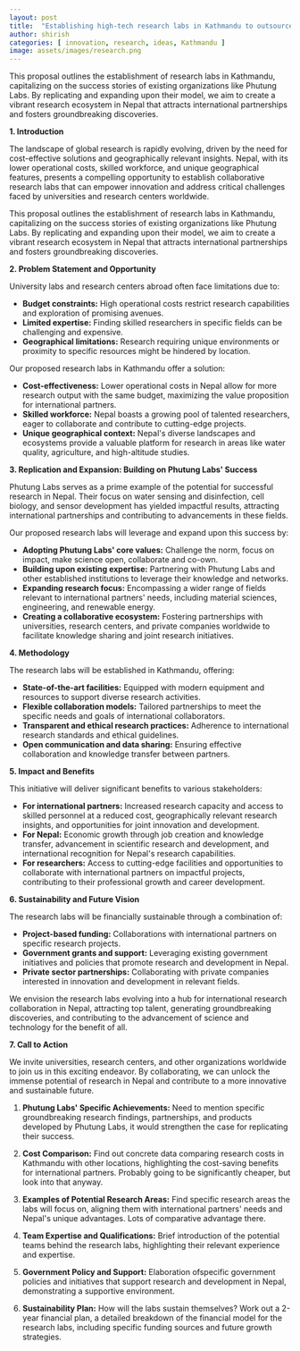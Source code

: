 ```yaml
---
layout: post
title:  "Establishing high-tech research labs in Kathmandu to outsource research and innovation from foreign Universities"
author: shirish
categories: [ innovation, research, ideas, Kathmandu ]
image: assets/images/research.png
---
```


This proposal outlines the establishment of research labs in Kathmandu, capitalizing on the success stories of existing organizations like Phutung Labs. By replicating and expanding upon their model, we aim to create a vibrant research ecosystem in Nepal that attracts international partnerships and fosters groundbreaking discoveries.

**1. Introduction**

The landscape of global research is rapidly evolving, driven by the need for cost-effective solutions and geographically relevant insights. Nepal, with its lower operational costs, skilled workforce, and unique geographical features, presents a compelling opportunity to establish collaborative research labs that can empower innovation and address critical challenges faced by universities and research centers worldwide.

This proposal outlines the establishment of research labs in Kathmandu, capitalizing on the success stories of existing organizations like Phutung Labs. By replicating and expanding upon their model, we aim to create a vibrant research ecosystem in Nepal that attracts international partnerships and fosters groundbreaking discoveries.

**2. Problem Statement and Opportunity**

University labs and research centers abroad often face limitations due to:

-   **Budget constraints:** High operational costs restrict research capabilities and exploration of promising avenues.
-   **Limited expertise:** Finding skilled researchers in specific fields can be challenging and expensive.
-   **Geographical limitations:** Research requiring unique environments or proximity to specific resources might be hindered by location.

Our proposed research labs in Kathmandu offer a solution:

-   **Cost-effectiveness:** Lower operational costs in Nepal allow for more research output with the same budget, maximizing the value proposition for international partners.
-   **Skilled workforce:** Nepal boasts a growing pool of talented researchers, eager to collaborate and contribute to cutting-edge projects.
-   **Unique geographical context:** Nepal's diverse landscapes and ecosystems provide a valuable platform for research in areas like water quality, agriculture, and high-altitude studies.

**3. Replication and Expansion: Building on Phutung Labs' Success**

Phutung Labs serves as a prime example of the potential for successful research in Nepal. Their focus on water sensing and disinfection, cell biology, and sensor development has yielded impactful results, attracting international partnerships and contributing to advancements in these fields.

Our proposed research labs will leverage and expand upon this success by:

-   **Adopting Phutung Labs' core values:** Challenge the norm, focus on impact, make science open, collaborate and co-own.
-   **Building upon existing expertise:** Partnering with Phutung Labs and other established institutions to leverage their knowledge and networks.
-   **Expanding research focus:** Encompassing a wider range of fields relevant to international partners' needs, including material sciences, engineering, and renewable energy.
-   **Creating a collaborative ecosystem:** Fostering partnerships with universities, research centers, and private companies worldwide to facilitate knowledge sharing and joint research initiatives.

**4. Methodology**

The research labs will be established in Kathmandu, offering:

-   **State-of-the-art facilities:** Equipped with modern equipment and resources to support diverse research activities.
-   **Flexible collaboration models:** Tailored partnerships to meet the specific needs and goals of international collaborators.
-   **Transparent and ethical research practices:** Adherence to international research standards and ethical guidelines.
-   **Open communication and data sharing:** Ensuring effective collaboration and knowledge transfer between partners.

**5. Impact and Benefits**

This initiative will deliver significant benefits to various stakeholders:

-   **For international partners:** Increased research capacity and access to skilled personnel at a reduced cost, geographically relevant research insights, and opportunities for joint innovation and development.
-   **For Nepal:** Economic growth through job creation and knowledge transfer, advancement in scientific research and development, and international recognition for Nepal's research capabilities.
-   **For researchers:** Access to cutting-edge facilities and opportunities to collaborate with international partners on impactful projects, contributing to their professional growth and career development.

**6. Sustainability and Future Vision**

The research labs will be financially sustainable through a combination of:

-   **Project-based funding:** Collaborations with international partners on specific research projects.
-   **Government grants and support:** Leveraging existing government initiatives and policies that promote research and development in Nepal.
-   **Private sector partnerships:** Collaborating with private companies interested in innovation and development in relevant fields.

We envision the research labs evolving into a hub for international research collaboration in Nepal, attracting top talent, generating groundbreaking discoveries, and contributing to the advancement of science and technology for the benefit of all.

**7. Call to Action**

We invite universities, research centers, and other organizations worldwide to join us in this exciting endeavor. By collaborating, we can unlock the immense potential of research in Nepal and contribute to a more innovative and sustainable future.

1.  **Phutung Labs' Specific Achievements:** Need to mention specific groundbreaking research findings, partnerships, and products developed by Phutung Labs, it would strengthen the case for replicating their success.

3.  **Cost Comparison:** Find out concrete data comparing research costs in Kathmandu with other locations, highlighting the cost-saving benefits for international partners. Probably going to be significantly cheaper, but look into that anyway.

5.  **Examples of Potential Research Areas:** Find specific research areas the labs will focus on, aligning them with international partners' needs and Nepal's unique advantages. Lots of comparative advantage there.

7.  **Team Expertise and Qualifications:** Brief introduction of the potential teams behind the research labs, highlighting their relevant experience and expertise.

9.  **Government Policy and Support:** Elaboration ofspecific government policies and initiatives that support research and development in Nepal, demonstrating a supportive environment.

11. **Sustainability Plan:** How will the labs sustain themselves? Work out a 2-year financial plan, a detailed breakdown of the financial model for the research labs, including specific funding sources and future growth strategies.

